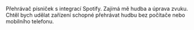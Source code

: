 Přehrávač písniček s integrací Spotify. 
Zajímá mě hudba a úprava zvuku. Chtěl bych udělat zařízení schopné přehrávat hudbu bez počítače nebo mobilního telefonu.
